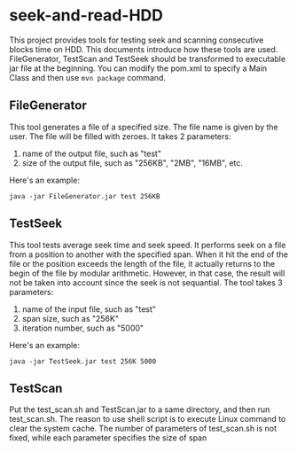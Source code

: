 # seek-and-read-HDD
This project provides tools for testing seek and scanning consecutive blocks time on HDD. This documents introduce how these tools are used. FileGenerator, TestScan and TestSeek should be transformed to executable jar file at the beginning. You can modify the pom.xml to specify a Main Class and then use `mvn package` command. 

## FileGenerator

This tool generates a file of a specified size. The file name is given by the user. The file will be filled with zeroes. It takes 2 parameters:

1. name of the output file, such as "test"
2. size of the output file, such as "256KB", "2MB", "16MB", etc.

Here's an example:
```
java -jar FileGenerator.jar test 256KB
```

## TestSeek
This tool tests average seek time and seek speed. It performs seek on a file from a position to another with the specified span. When it hit the end of the file or the position exceeds the length of the file, it actually returns to the begin of the file by modular arithmetic. However, in that case, the result will not be taken into account since the seek is not sequantial. The tool takes 3 parameters:

1. name of the input file, such as "test"
2. span size, such as "256K"
3. iteration number, such as "5000"

Here's an example:
```
java -jar TestSeek.jar test 256K 5000
```

## TestScan
Put the test_scan.sh and TestScan.jar to a same directory, and then run test_scan.sh. The reason to use shell script is to execute Linux command to clear the system cache. The number of parameters of test_scan.sh is not fixed, while each parameter specifies the size of span 
